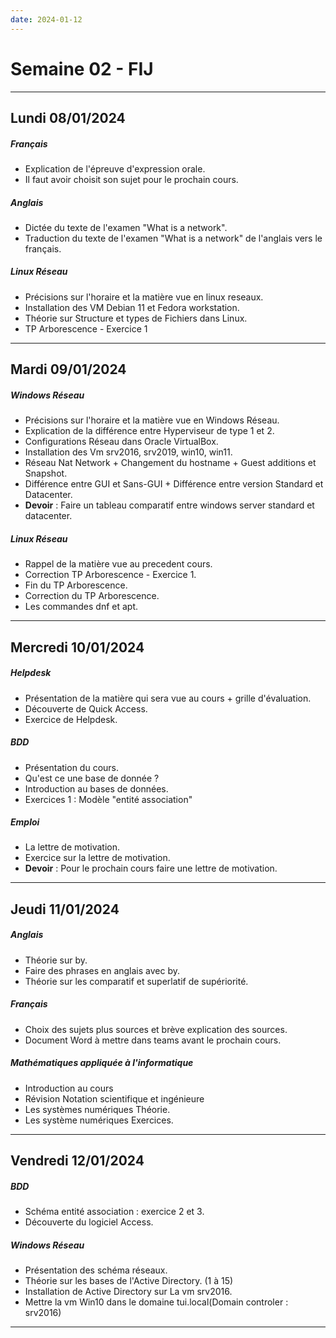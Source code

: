 ```yaml
---
date: 2024-01-12
---
```

# Semaine 02 - FIJ
---
## Lundi 08/01/2024
##### Français
- Explication de l'épreuve d'expression orale.
- Il faut avoir choisit son sujet pour le prochain cours. 
##### Anglais
- Dictée du texte de l'examen "What is a network".
- Traduction du texte de l'examen "What is a network"  de l'anglais vers le français.
##### Linux Réseau
- Précisions sur l'horaire et la matière vue en linux reseaux.
- Installation des VM Debian 11 et Fedora workstation.
- Théorie sur Structure et types de Fichiers dans Linux.
- TP Arborescence - Exercice 1
---
## Mardi 09/01/2024
##### Windows Réseau
- Précisions sur l'horaire et la matière vue en Windows Réseau.
- Explication de la différence entre Hyperviseur de type 1 et 2. 
- Configurations Réseau dans Oracle VirtualBox.
- Installation des Vm srv2016, srv2019, win10, win11.
- Réseau Nat Network + Changement du hostname + Guest additions et Snapshot.
- Différence entre GUI et Sans-GUI + Différence entre version Standard et Datacenter.
- **Devoir** : Faire un tableau comparatif entre windows server standard et datacenter.
##### Linux Réseau
- Rappel de la matière vue au precedent cours. 
- Correction TP Arborescence - Exercice 1.
- Fin du TP Arborescence.
- Correction du TP Arborescence.
- Les commandes dnf et apt.
---
## Mercredi 10/01/2024
##### Helpdesk
- Présentation de la matière qui sera vue au cours + grille d'évaluation.
- Découverte de Quick Access.
- Exercice de Helpdesk.
##### BDD
- Présentation du cours.
- Qu'est ce une base de donnée ?
- Introduction au bases de données.
- Exercices 1 : Modèle "entité association"
##### Emploi
- La lettre de motivation.
- Exercice sur la lettre de motivation.
- **Devoir** : Pour le prochain cours faire une lettre de motivation.

---
## Jeudi 11/01/2024

##### Anglais
- Théorie sur by.
- Faire des phrases en anglais avec by.
- Théorie sur les comparatif et superlatif de supériorité.
##### Français
- Choix des sujets plus sources et brève explication des sources.
- Document Word à mettre dans teams avant le prochain cours.
##### Mathématiques appliquée à l'informatique
- Introduction au cours
- Révision  Notation scientifique et ingénieure
- Les systèmes numériques Théorie.
- Les système numériques Exercices.

---
## Vendredi 12/01/2024
##### BDD
- Schéma entité association : exercice 2 et 3.
- Découverte du logiciel Access.
##### Windows Réseau
- Présentation des schéma réseaux.
- Théorie sur les bases de l'Active Directory. (1 à 15)
- Installation de Active Directory sur La vm srv2016.
- Mettre la vm Win10 dans le domaine tui.local(Domain controler : srv2016)

---
